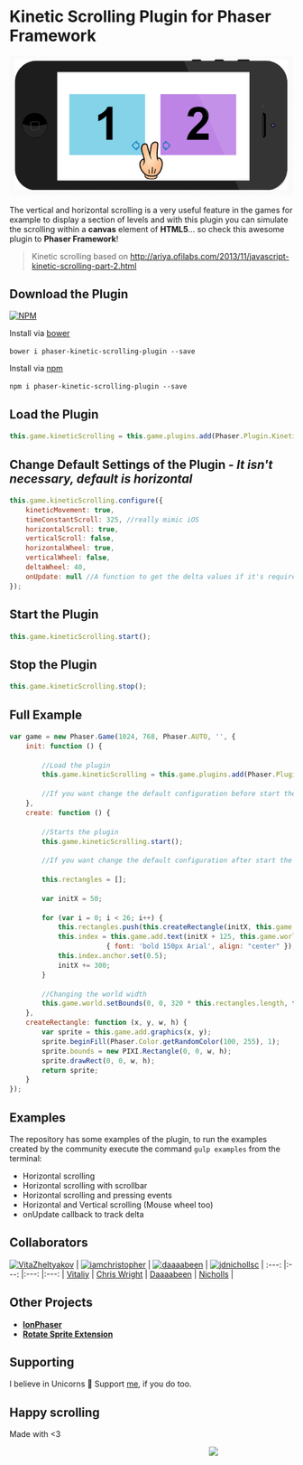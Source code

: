 # Kinetic Scrolling Plugin for Phaser Framework

![Kinetic Scrolling Plugin](https://raw.githubusercontent.com/jdnichollsc/Phaser-Kinetic-Scrolling-Plugin/gh-pages/img/plugin.png)

The vertical and horizontal scrolling is a very useful feature in the games for example to display a section of levels and with this plugin you can simulate the scrolling within a **canvas** element of **HTML5**... so check this awesome plugin to **Phaser Framework**!

> Kinetic scrolling based on http://ariya.ofilabs.com/2013/11/javascript-kinetic-scrolling-part-2.html

## Download the Plugin

[![NPM](https://nodei.co/npm/phaser-kinetic-scrolling-plugin.png?downloads=true&downloadRank=true&stars=true)](https://nodei.co/npm/phaser-kinetic-scrolling-plugin/)

Install via [bower](http://bower.io)

`bower i phaser-kinetic-scrolling-plugin --save`

Install via [npm](https://www.npmjs.com)

`npm i phaser-kinetic-scrolling-plugin --save`

## Load the Plugin

```javascript
this.game.kineticScrolling = this.game.plugins.add(Phaser.Plugin.KineticScrolling);
```

## Change Default Settings of the Plugin - *_It isn't necessary, default is horizontal_*

```javascript
this.game.kineticScrolling.configure({
    kineticMovement: true,
    timeConstantScroll: 325, //really mimic iOS
    horizontalScroll: true,
    verticalScroll: false,
    horizontalWheel: true,
    verticalWheel: false,
    deltaWheel: 40,
    onUpdate: null //A function to get the delta values if it's required (deltaX, deltaY)
});
```

## Start the Plugin

```javascript
this.game.kineticScrolling.start();
```

## Stop the Plugin

```javascript
this.game.kineticScrolling.stop();
```

## Full Example

```javascript
var game = new Phaser.Game(1024, 768, Phaser.AUTO, '', {
    init: function () {

        //Load the plugin
        this.game.kineticScrolling = this.game.plugins.add(Phaser.Plugin.KineticScrolling);

        //If you want change the default configuration before start the plugin
    },
    create: function () {

        //Starts the plugin
        this.game.kineticScrolling.start();

        //If you want change the default configuration after start the plugin

        this.rectangles = [];

        var initX = 50;

        for (var i = 0; i < 26; i++) {
            this.rectangles.push(this.createRectangle(initX, this.game.world.centerY - 100, 250, 200));
            this.index = this.game.add.text(initX + 125, this.game.world.centerY, i + 1,
                        { font: 'bold 150px Arial', align: "center" });
            this.index.anchor.set(0.5);
            initX += 300;
        }

        //Changing the world width
        this.game.world.setBounds(0, 0, 320 * this.rectangles.length, this.game.height);
    },
    createRectangle: function (x, y, w, h) {
        var sprite = this.game.add.graphics(x, y);
        sprite.beginFill(Phaser.Color.getRandomColor(100, 255), 1);
        sprite.bounds = new PIXI.Rectangle(0, 0, w, h);
        sprite.drawRect(0, 0, w, h);
        return sprite;
    }
});
```

## Examples
The repository has some examples of the plugin, to run the examples created by the community execute the command `gulp examples` from the terminal:
- Horizontal scrolling
- Horizontal scrolling with scrollbar
- Horizontal scrolling and pressing events
- Horizontal and Vertical scrolling (Mouse wheel too)
- onUpdate callback to track delta

## Collaborators
[<img alt="VitaZheltyakov" src="https://avatars3.githubusercontent.com/u/5693437?v=3&s=117" width="117">](https://github.com/VitaZheltyakov) |
[<img alt="iamchristopher" src="https://avatars2.githubusercontent.com/u/5909516?v=3&s=117" width="117">](https://github.com/iamchristopher) |
[<img alt="daaaabeen" src="https://avatars0.githubusercontent.com/u/3760804?s=117&v=3" width="117">](https://github.com/daaaabeen) |
[<img alt="jdnichollsc" src="https://avatars3.githubusercontent.com/u/2154886?v=3&s=117" width="117">](https://github.com/jdnichollsc) |
:---: |:---: |:---: |:---: |
[Vitaliy](mailto:vita-zhelt@yandex.ru) | [Chris Wright](https://twitter.com/jorbascrumps) | [Daaaabeen](mailto:dianbin.lee@gmail.com) | [Nicholls](mailto:jdnichollsc@hotmail.com) |

## Other Projects
- **[IonPhaser](http://market.ionic.io/plugins/ionphaser)**
- **[Rotate Sprite Extension](https://github.com/jdnichollsc/Phaser-Rotate-Sprite-Extension)**

## Supporting
I believe in Unicorns 🦄
Support [me](http://www.paypal.me/jdnichollsc/2), if you do too.

## Happy scrolling
Made with <3

<img width="150px" src="http://phaser.azurewebsites.net/assets/nicholls.png" align="right">
